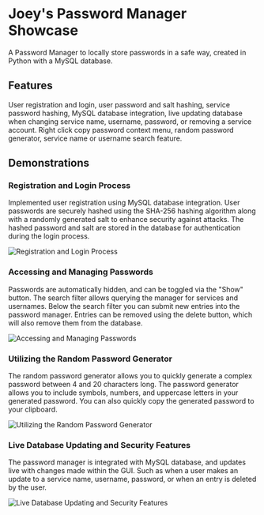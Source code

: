 # Joey's Password Manager Showcase

A Password Manager to locally store passwords in a safe way, created in Python with a MySQL database.

## Features

User registration and login, user password and salt hashing, service password hashing, MySQL database integration, live updating database when changing service name, username, password, or removing a service account. Right click copy password context menu, random password generator, service name or username search feature.

## Demonstrations

### Registration and Login Process

Implemented user registration using MySQL database integration. User passwords are securely hashed using the SHA-256 hashing algorithm along with a randomly generated salt to enhance security against attacks. The hashed password and salt are stored in the database for authentication during the login process.

![Registration and Login Process](https://imgur.com/aYFMpfQ.gif)  

### Accessing and Managing Passwords

Passwords are automatically hidden, and can be toggled via the "Show" button. The search filter allows querying the manager for services and usernames. Below the search filter you can submit new entries into the password manager. Entries can be removed using the delete button, which will also remove them from the database.

![Accessing and Managing Passwords](https://imgur.com/rCabGvg.gif)  

### Utilizing the Random Password Generator

The random password generator allows you to quickly generate a complex password between 4 and 20 characters long. The password generator allows you to include symbols, numbers, and uppercase letters in your generated password. You can also quickly copy the generated password to your clipboard.

![Utilizing the Random Password Generator](https://imgur.com/eONIG8I.gif)  

### Live Database Updating and Security Features

The password manager is integrated with MySQL database, and updates live with changes made within the GUI. Such as when a user makes an update to a service name, username, password, or when an entry is deleted by the user. 

![Live Database Updating and Security Features](https://imgur.com/JnkgqvT.gif)  